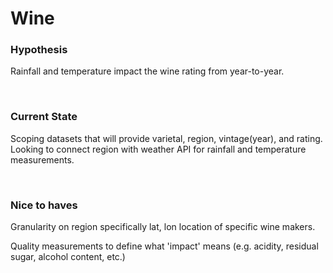 # Wine

<h3>Hypothesis</h3>
<p>Rainfall and temperature impact the wine rating from year-to-year.</p>
<br>
<h3> Current State</h3>
<p>Scoping datasets that will provide varietal, region, vintage(year), and rating. Looking to connect region with weather API for rainfall and temperature measurements.</p>
<br>
<h3>Nice to haves</h3>
<p>Granularity on region specifically lat, lon location of specific wine makers.</p>
<p>Quality measurements to define what 'impact' means (e.g. acidity, residual sugar, alcohol content, etc.)
